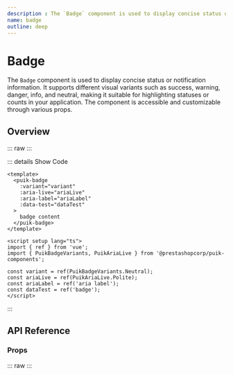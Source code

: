 ```yaml
---
description : The `Badge` component is used to display concise status or notification information. It supports different visual variants such as success, warning, danger, info, and neutral, making it suitable for highlighting statuses or counts in your application. The component is accessible and customizable through various props.
name: badge
outline: deep
---
```

<script setup>
  import Badge from '@vitepress/components/Badge.vue';
  import DataAttributes from '@vitepress/utilities/DataAttributes.vue';
  import ComponentOverview from '@vitepress/utilities/ComponentOverview.vue';

  const attributes = [
    {
      prop: 'variant',
      default: 'neutral',
      type: 'PuikBadgeVariants',
      details: `
enum PuikBadgeVariants {
  Success = 'success',
  Warning = 'warning',
  Danger = 'danger',
  Info = 'info',
  Neutral = 'neutral',
}
      `,
      description: 'Sets the badge variant',
      required: false
    },
    {
      prop: 'ariaLive',
      default: 'polite',
      type: 'PuikAvatarMode',
      details: `
enum PuikAriaLive {
  Polite = 'polite',
  Assertive = 'assertive',
  Off = 'off'
}
      `,
      description: 'Sets the aria-live attribute for accessibility',
      required: false
    },
    {
      prop: 'ariaLabel',
      default: 'none',
      type: 'string',
      description: 'Size variants of avatar component (small, medium, large, jumbo)',
      required: false
    },
    {
      prop: 'dataTest',
      default: 'none',
      type: 'string',
      description: 'Sets the data-test attribute on the badge',
      required: false
    }
  ];
</script>

# Badge

The `Badge` component is used to display concise status or notification information. It supports different visual variants such as success, warning, danger, info, and neutral, making it suitable for highlighting statuses or counts in your application. The component is accessible and customizable through various props.

## Overview

::: raw
<ComponentOverview>
  <Badge />
</ComponentOverview>
:::

::: details Show Code

```vue
<template>
  <puik-badge
    :variant="variant"
    :aria-live="ariaLive"
    :aria-label="ariaLabel"
    :data-test="dataTest"
  >
    badge content
  </puik-badge>
</template>

<script setup lang="ts">
import { ref } from 'vue';
import { PuikBadgeVariants, PuikAriaLive } from '@prestashopcorp/puik-components';

const variant = ref(PuikBadgeVariants.Neutral);
const ariaLive = ref(PuikAriaLive.Polite);
const ariaLabel = ref('aria label');
const dataTest = ref('badge');
</script>
```

:::

## API Reference

### Props

::: raw
<DataAttributes :attributes="attributes" />
:::
